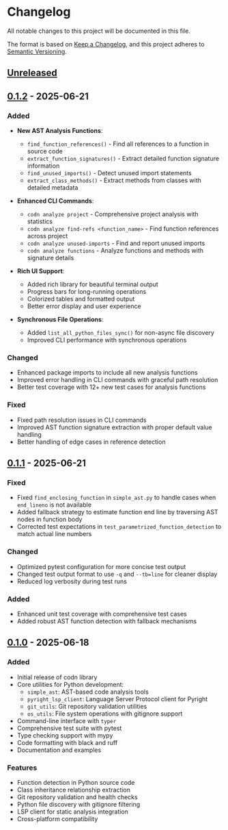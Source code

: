 # Changelog

All notable changes to this project will be documented in this file.

The format is based on [Keep a Changelog](https://keepachangelog.com/en/1.0.0/),
and this project adheres to [Semantic Versioning](https://semver.org/spec/v2.0.0.html).

## [Unreleased]

## [0.1.2] - 2025-06-21

### Added
- **New AST Analysis Functions**:
  - `find_function_references()` - Find all references to a function in source code
  - `extract_function_signatures()` - Extract detailed function signature information
  - `find_unused_imports()` - Detect unused import statements
  - `extract_class_methods()` - Extract methods from classes with detailed metadata

- **Enhanced CLI Commands**:
  - `codn analyze project` - Comprehensive project analysis with statistics
  - `codn analyze find-refs <function_name>` - Find function references across project
  - `codn analyze unused-imports` - Find and report unused imports
  - `codn analyze functions` - Analyze functions and methods with signature details

- **Rich UI Support**:
  - Added rich library for beautiful terminal output
  - Progress bars for long-running operations
  - Colorized tables and formatted output
  - Better error display and user experience

- **Synchronous File Operations**:
  - Added `list_all_python_files_sync()` for non-async file discovery
  - Improved CLI performance with synchronous operations

### Changed
- Enhanced package imports to include all new analysis functions
- Improved error handling in CLI commands with graceful path resolution
- Better test coverage with 12+ new test cases for analysis functions

### Fixed
- Fixed path resolution issues in CLI commands
- Improved AST function signature extraction with proper default value handling
- Better handling of edge cases in reference detection

## [0.1.1] - 2025-06-21

### Fixed
- Fixed `find_enclosing_function` in `simple_ast.py` to handle cases when `end_lineno` is not available
- Added fallback strategy to estimate function end line by traversing AST nodes in function body
- Corrected test expectations in `test_parametrized_function_detection` to match actual line numbers

### Changed
- Optimized pytest configuration for more concise test output
- Changed test output format to use `-q` and `--tb=line` for cleaner display
- Reduced log verbosity during test runs

### Added
- Enhanced unit test coverage with comprehensive test cases
- Added robust AST function detection with fallback mechanisms

## [0.1.0] - 2025-06-18

### Added
- Initial release of codn library
- Core utilities for Python development:
  - `simple_ast`: AST-based code analysis tools
  - `pyright_lsp_client`: Language Server Protocol client for Pyright
  - `git_utils`: Git repository validation utilities  
  - `os_utils`: File system operations with gitignore support
- Command-line interface with `typer`
- Comprehensive test suite with pytest
- Type checking support with mypy
- Code formatting with black and ruff
- Documentation and examples

### Features
- Function detection in Python source code
- Class inheritance relationship extraction
- Git repository validation and health checks
- Python file discovery with gitignore filtering
- LSP client for static analysis integration
- Cross-platform compatibility

[Unreleased]: https://github.com/dweb-lab/codn/compare/v0.1.2...HEAD
[0.1.2]: https://github.com/dweb-lab/codn/compare/v0.1.1...v0.1.2
[0.1.1]: https://github.com/dweb-lab/codn/compare/v0.1.0...v0.1.1
[0.1.0]: https://github.com/dweb-lab/codn/releases/tag/v0.1.0